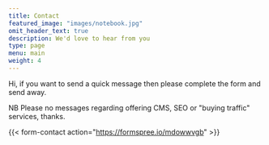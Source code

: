 ```yaml
---
title: Contact
featured_image: "images/notebook.jpg"
omit_header_text: true
description: We'd love to hear from you
type: page
menu: main
weight: 4
---
```



Hi, if you want to send a quick message then please complete the form and send away.


NB Please no messages regarding offering CMS, SEO or "buying traffic" services, thanks.

{{< form-contact action="https://formspree.io/mdowwvgb"  >}}
